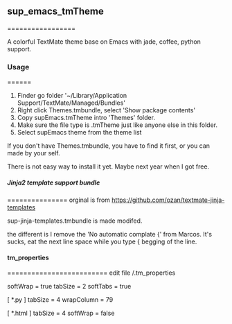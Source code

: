 ## sup_emacs_tmTheme
=================

A colorful TextMate theme base on Emacs with jade, coffee, python support.

### Usage
======

1. Finder go folder '~/Library/Application Support/TextMate/Managed/Bundles'
2. Right click Themes.tmbundle, select 'Show package contents'
3. Copy supEmacs.tmTheme intro 'Themes' folder.
4. Make sure the file type is .tmTheme just like anyone else in this folder.
5. Select supEmacs theme from the theme list

If you don't have Themes.tmbundle, you have to find it first, or you can made by your self.

There is not easy way to install it yet. Maybe next year when I got free.

#####  Jinja2 template support bundle
===============
orginal is from https://github.com/ozan/textmate-jinja-templates

sup-jinja-templates.tmbundle is made modifed.

the different is I remove the 'No automatic complate {' from Marcos.
It's sucks, eat the next line space while you type { begging of the line.


#### tm_properties
=========================
edit file /.tm_properties



softWrap = true
tabSize = 2
softTabs = true

[ *.py ]
tabSize = 4
wrapColumn = 79

[ *.html ]
tabSize = 4
softWrap = false